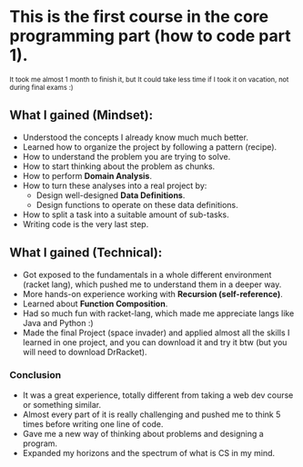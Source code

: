 # This is the first course in the core programming part (how to code part 1).

<sub>It took me almost 1 month to finish it, but It could take less time if I took it on vacation, not during final exams :)</sub>

## What I gained (Mindset):

- Understood the concepts I already know much much better.
- Learned how to organize the project by following a pattern (recipe).
- How to understand the problem you are trying to solve.
- How to start thinking about the problem as chunks.
- How to perform <strong>Domain Analysis</strong>.
- How to turn these analyses into a real project by:
  - Design well-designed <strong>Data Definitions</strong>.
  - Design functions to operate on these data definitions.
- How to split a task into a suitable amount of sub-tasks.
- Writing code is the very last step.

## What I gained (Technical):

- Got exposed to the fundamentals in a whole different environment (racket lang), which pushed me to understand them in a deeper way.
- More hands-on experience working with <strong>Recursion (self-reference)</strong>.
- Learned about <strong>Function Composition</strong>.
- Had so much fun with racket-lang, which made me appreciate langs like Java and Python :)
- Made the final Project (space invader) and applied almost all the skills I learned in one project, and you can download it and try it btw (but you will need to download DrRacket).

### Conclusion

- It was a great experience, totally different from taking a web dev course or something similar.
- Almost every part of it is really challenging and pushed me to think 5 times before writing one line of code.
- Gave me a new way of thinking about problems and designing a program.
- Expanded my horizons and the spectrum of what is CS in my mind.
